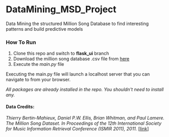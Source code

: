 # DataMining_MSD_Project
Data Mining the structured Million Song Database to find interesting patterns and build predictive models

### How To Run
1. Clone this repo and switch to **flask_ui** branch
2. Download the million song database .csv file from [here](https://1drv.ms/u/s!AiDMfUR-ihQ-jLNTWnnC0MjwmbEn9w?e=jRZXeP)
3. Execute the *main.py* file

Executing the main.py file will launch a localhost server that you can navigate to from your browser.


_All packages are already installed in the repo. 
You shouldn't need to install any._


#### Data Credits:
*Thierry Bertin-Mahieux, Daniel P.W. Ellis, Brian Whitman, and Paul Lamere. 
The Million Song Dataset. In Proceedings of the 12th International Society
for Music Information Retrieval Conference (ISMIR 2011), 2011.* [[link](http://www.columbia.edu/~tb2332/Papers/ismir11.pdf)]